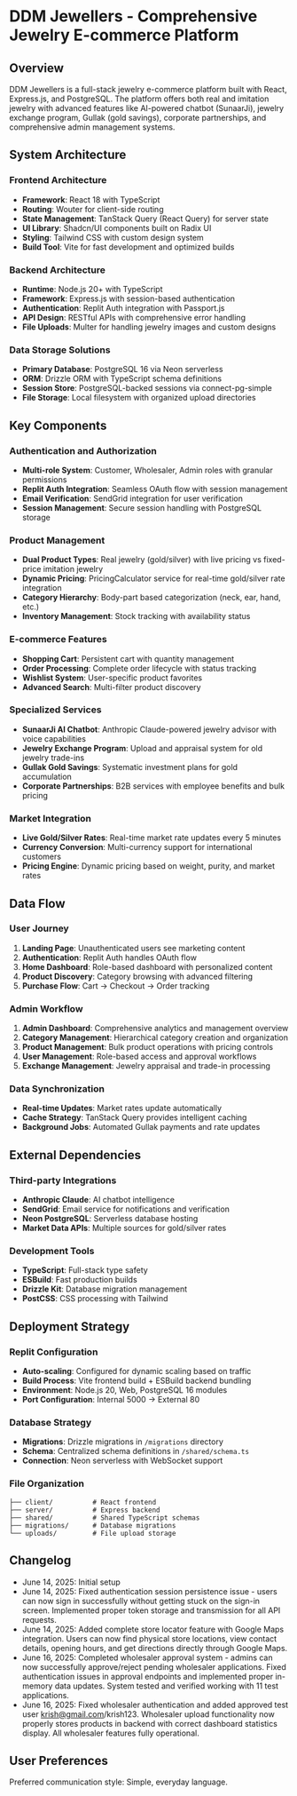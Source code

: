 # DDM Jewellers - Comprehensive Jewelry E-commerce Platform

## Overview

DDM Jewellers is a full-stack jewelry e-commerce platform built with React, Express.js, and PostgreSQL. The platform offers both real and imitation jewelry with advanced features like AI-powered chatbot (SunaarJi), jewelry exchange program, Gullak (gold savings), corporate partnerships, and comprehensive admin management systems.

## System Architecture

### Frontend Architecture
- **Framework**: React 18 with TypeScript
- **Routing**: Wouter for client-side routing
- **State Management**: TanStack Query (React Query) for server state
- **UI Library**: Shadcn/UI components built on Radix UI
- **Styling**: Tailwind CSS with custom design system
- **Build Tool**: Vite for fast development and optimized builds

### Backend Architecture
- **Runtime**: Node.js 20+ with TypeScript
- **Framework**: Express.js with session-based authentication
- **Authentication**: Replit Auth integration with Passport.js
- **API Design**: RESTful APIs with comprehensive error handling
- **File Uploads**: Multer for handling jewelry images and custom designs

### Data Storage Solutions
- **Primary Database**: PostgreSQL 16 via Neon serverless
- **ORM**: Drizzle ORM with TypeScript schema definitions
- **Session Store**: PostgreSQL-backed sessions via connect-pg-simple
- **File Storage**: Local filesystem with organized upload directories

## Key Components

### Authentication and Authorization
- **Multi-role System**: Customer, Wholesaler, Admin roles with granular permissions
- **Replit Auth Integration**: Seamless OAuth flow with session management
- **Email Verification**: SendGrid integration for user verification
- **Session Management**: Secure session handling with PostgreSQL storage

### Product Management
- **Dual Product Types**: Real jewelry (gold/silver) with live pricing vs fixed-price imitation jewelry
- **Dynamic Pricing**: PricingCalculator service for real-time gold/silver rate integration
- **Category Hierarchy**: Body-part based categorization (neck, ear, hand, etc.)
- **Inventory Management**: Stock tracking with availability status

### E-commerce Features
- **Shopping Cart**: Persistent cart with quantity management
- **Order Processing**: Complete order lifecycle with status tracking
- **Wishlist System**: User-specific product favorites
- **Advanced Search**: Multi-filter product discovery

### Specialized Services
- **SunaarJi AI Chatbot**: Anthropic Claude-powered jewelry advisor with voice capabilities
- **Jewelry Exchange Program**: Upload and appraisal system for old jewelry trade-ins
- **Gullak Gold Savings**: Systematic investment plans for gold accumulation
- **Corporate Partnerships**: B2B services with employee benefits and bulk pricing

### Market Integration
- **Live Gold/Silver Rates**: Real-time market rate updates every 5 minutes
- **Currency Conversion**: Multi-currency support for international customers
- **Pricing Engine**: Dynamic pricing based on weight, purity, and market rates

## Data Flow

### User Journey
1. **Landing Page**: Unauthenticated users see marketing content
2. **Authentication**: Replit Auth handles OAuth flow
3. **Home Dashboard**: Role-based dashboard with personalized content
4. **Product Discovery**: Category browsing with advanced filtering
5. **Purchase Flow**: Cart → Checkout → Order tracking

### Admin Workflow
1. **Admin Dashboard**: Comprehensive analytics and management overview
2. **Category Management**: Hierarchical category creation and organization
3. **Product Management**: Bulk product operations with pricing controls
4. **User Management**: Role-based access and approval workflows
5. **Exchange Management**: Jewelry appraisal and trade-in processing

### Data Synchronization
- **Real-time Updates**: Market rates update automatically
- **Cache Strategy**: TanStack Query provides intelligent caching
- **Background Jobs**: Automated Gullak payments and rate updates

## External Dependencies

### Third-party Integrations
- **Anthropic Claude**: AI chatbot intelligence
- **SendGrid**: Email service for notifications and verification
- **Neon PostgreSQL**: Serverless database hosting
- **Market Data APIs**: Multiple sources for gold/silver rates

### Development Tools
- **TypeScript**: Full-stack type safety
- **ESBuild**: Fast production builds
- **Drizzle Kit**: Database migration management
- **PostCSS**: CSS processing with Tailwind

## Deployment Strategy

### Replit Configuration
- **Auto-scaling**: Configured for dynamic scaling based on traffic
- **Build Process**: Vite frontend build + ESBuild backend bundling
- **Environment**: Node.js 20, Web, PostgreSQL 16 modules
- **Port Configuration**: Internal 5000 → External 80

### Database Strategy
- **Migrations**: Drizzle migrations in `/migrations` directory
- **Schema**: Centralized schema definitions in `/shared/schema.ts`
- **Connection**: Neon serverless with WebSocket support

### File Organization
```
├── client/          # React frontend
├── server/          # Express backend
├── shared/          # Shared TypeScript schemas
├── migrations/      # Database migrations
└── uploads/         # File upload storage
```

## Changelog
- June 14, 2025: Initial setup
- June 14, 2025: Fixed authentication session persistence issue - users can now sign in successfully without getting stuck on the sign-in screen. Implemented proper token storage and transmission for all API requests.
- June 14, 2025: Added complete store locator feature with Google Maps integration. Users can now find physical store locations, view contact details, opening hours, and get directions directly through Google Maps.
- June 16, 2025: Completed wholesaler approval system - admins can now successfully approve/reject pending wholesaler applications. Fixed authentication issues in approval endpoints and implemented proper in-memory data updates. System tested and verified working with 11 test applications.
- June 16, 2025: Fixed wholesaler authentication and added approved test user krish@gmail.com/krish123. Wholesaler upload functionality now properly stores products in backend with correct dashboard statistics display. All wholesaler features fully operational.

## User Preferences

Preferred communication style: Simple, everyday language.